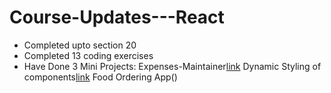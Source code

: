 # Course-Updates---React
- Completed upto section 20
- Completed 13 coding exercises
- Have Done 3 Mini Projects:
Expenses-Maintainer[link](https://github.com/shikari902/Expenses-Maintainer)
Dynamic Styling of components[link](https://github.com/shikari902/Dynamic-Styling-of-Components/tree/main)
Food Ordering App()
